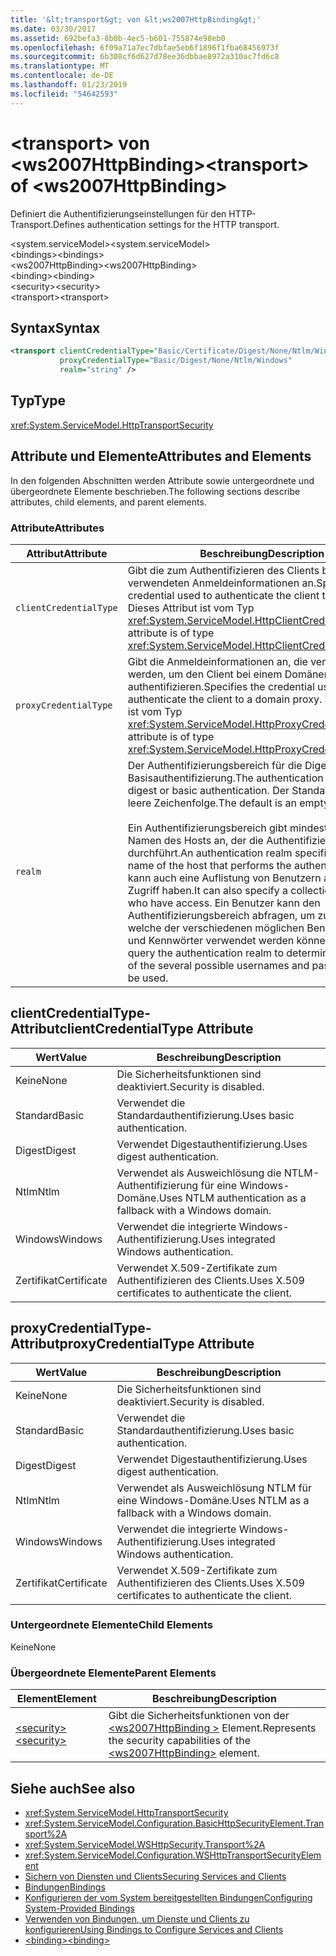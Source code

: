 ```yaml
---
title: '&lt;transport&gt; von &lt;ws2007HttpBinding&gt;'
ms.date: 03/30/2017
ms.assetid: 692befa3-8b0b-4ec5-b601-755874e98eb0
ms.openlocfilehash: 6f09a71a7ec7dbfae5eb6f1896f1fba68456973f
ms.sourcegitcommit: 6b308cf6d627d78ee36dbbae8972a310ac7fd6c8
ms.translationtype: MT
ms.contentlocale: de-DE
ms.lasthandoff: 01/23/2019
ms.locfileid: "54642593"
---
```

# <a name="lttransportgt-of-ltws2007httpbindinggt"></a><span data-ttu-id="7d999-102">&lt;transport&gt; von &lt;ws2007HttpBinding&gt;</span><span class="sxs-lookup"><span data-stu-id="7d999-102">&lt;transport&gt; of &lt;ws2007HttpBinding&gt;</span></span>
<span data-ttu-id="7d999-103">Definiert die Authentifizierungseinstellungen für den HTTP-Transport.</span><span class="sxs-lookup"><span data-stu-id="7d999-103">Defines authentication settings for the HTTP transport.</span></span>  
  
 <span data-ttu-id="7d999-104">\<system.serviceModel></span><span class="sxs-lookup"><span data-stu-id="7d999-104">\<system.serviceModel></span></span>  
<span data-ttu-id="7d999-105">\<bindings></span><span class="sxs-lookup"><span data-stu-id="7d999-105">\<bindings></span></span>  
<span data-ttu-id="7d999-106">\<ws2007HttpBinding></span><span class="sxs-lookup"><span data-stu-id="7d999-106">\<ws2007HttpBinding></span></span>  
<span data-ttu-id="7d999-107">\<binding></span><span class="sxs-lookup"><span data-stu-id="7d999-107">\<binding></span></span>  
<span data-ttu-id="7d999-108">\<security></span><span class="sxs-lookup"><span data-stu-id="7d999-108">\<security></span></span>  
<span data-ttu-id="7d999-109">\<transport></span><span class="sxs-lookup"><span data-stu-id="7d999-109">\<transport></span></span>  
  
## <a name="syntax"></a><span data-ttu-id="7d999-110">Syntax</span><span class="sxs-lookup"><span data-stu-id="7d999-110">Syntax</span></span>  
  
```xml  
<transport clientCredentialType="Basic/Certificate/Digest/None/Ntlm/Windows"
           proxyCredentialType="Basic/Digest/None/Ntlm/Windows"
           realm="string" />
```  
  
## <a name="type"></a><span data-ttu-id="7d999-111">Typ</span><span class="sxs-lookup"><span data-stu-id="7d999-111">Type</span></span>  
 <xref:System.ServiceModel.HttpTransportSecurity>  
  
## <a name="attributes-and-elements"></a><span data-ttu-id="7d999-112">Attribute und Elemente</span><span class="sxs-lookup"><span data-stu-id="7d999-112">Attributes and Elements</span></span>  
 <span data-ttu-id="7d999-113">In den folgenden Abschnitten werden Attribute sowie untergeordnete und übergeordnete Elemente beschrieben.</span><span class="sxs-lookup"><span data-stu-id="7d999-113">The following sections describe attributes, child elements, and parent elements.</span></span>  
  
### <a name="attributes"></a><span data-ttu-id="7d999-114">Attribute</span><span class="sxs-lookup"><span data-stu-id="7d999-114">Attributes</span></span>  
  
|<span data-ttu-id="7d999-115">Attribut</span><span class="sxs-lookup"><span data-stu-id="7d999-115">Attribute</span></span>|<span data-ttu-id="7d999-116">Beschreibung</span><span class="sxs-lookup"><span data-stu-id="7d999-116">Description</span></span>|  
|---------------|-----------------|  
|`clientCredentialType`|<span data-ttu-id="7d999-117">Gibt die zum Authentifizieren des Clients beim Dienst verwendeten Anmeldeinformationen an.</span><span class="sxs-lookup"><span data-stu-id="7d999-117">Specifies the credential used to authenticate the client to the service.</span></span> <span data-ttu-id="7d999-118">Dieses Attribut ist vom Typ <xref:System.ServiceModel.HttpClientCredentialType>.</span><span class="sxs-lookup"><span data-stu-id="7d999-118">This attribute is of type <xref:System.ServiceModel.HttpClientCredentialType>.</span></span>|  
|`proxyCredentialType`|<span data-ttu-id="7d999-119">Gibt die Anmeldeinformationen an, die verwendet werden, um den Client bei einem Domänenproxy zu authentifizieren.</span><span class="sxs-lookup"><span data-stu-id="7d999-119">Specifies the credential used to authenticate the client to a domain proxy.</span></span> <span data-ttu-id="7d999-120">Dieses Attribut ist vom Typ <xref:System.ServiceModel.HttpProxyCredentialType>.</span><span class="sxs-lookup"><span data-stu-id="7d999-120">This attribute is of type <xref:System.ServiceModel.HttpProxyCredentialType>.</span></span>|  
|`realm`|<span data-ttu-id="7d999-121">Der Authentifizierungsbereich für die Digest- oder Basisauthentifizierung.</span><span class="sxs-lookup"><span data-stu-id="7d999-121">The authentication realm for digest or basic authentication.</span></span> <span data-ttu-id="7d999-122">Der Standardwert ist eine leere Zeichenfolge.</span><span class="sxs-lookup"><span data-stu-id="7d999-122">The default is an empty string.</span></span><br /><br /> <span data-ttu-id="7d999-123">Ein Authentifizierungsbereich gibt mindestens den Namen des Hosts an, der die Authentifizierung durchführt.</span><span class="sxs-lookup"><span data-stu-id="7d999-123">An authentication realm specifies at least the name of the host that performs the authentication.</span></span> <span data-ttu-id="7d999-124">Er kann auch eine Auflistung von Benutzern angeben, die Zugriff haben.</span><span class="sxs-lookup"><span data-stu-id="7d999-124">It can also specify a collection of users who have access.</span></span> <span data-ttu-id="7d999-125">Ein Benutzer kann den Authentifizierungsbereich abfragen, um zu bestimmen, welche der verschiedenen möglichen Benutzernamen und Kennwörter verwendet werden können.</span><span class="sxs-lookup"><span data-stu-id="7d999-125">A user can query the authentication realm to determine which one of the several possible usernames and passwords can be used.</span></span>|  
  
## <a name="clientcredentialtype-attribute"></a><span data-ttu-id="7d999-126">clientCredentialType-Attribut</span><span class="sxs-lookup"><span data-stu-id="7d999-126">clientCredentialType Attribute</span></span>  
  
|<span data-ttu-id="7d999-127">Wert</span><span class="sxs-lookup"><span data-stu-id="7d999-127">Value</span></span>|<span data-ttu-id="7d999-128">Beschreibung</span><span class="sxs-lookup"><span data-stu-id="7d999-128">Description</span></span>|  
|-----------|-----------------|  
|<span data-ttu-id="7d999-129">Keine</span><span class="sxs-lookup"><span data-stu-id="7d999-129">None</span></span>|<span data-ttu-id="7d999-130">Die Sicherheitsfunktionen sind deaktiviert.</span><span class="sxs-lookup"><span data-stu-id="7d999-130">Security is disabled.</span></span>|  
|<span data-ttu-id="7d999-131">Standard</span><span class="sxs-lookup"><span data-stu-id="7d999-131">Basic</span></span>|<span data-ttu-id="7d999-132">Verwendet die Standardauthentifizierung.</span><span class="sxs-lookup"><span data-stu-id="7d999-132">Uses basic authentication.</span></span>|  
|<span data-ttu-id="7d999-133">Digest</span><span class="sxs-lookup"><span data-stu-id="7d999-133">Digest</span></span>|<span data-ttu-id="7d999-134">Verwendet Digestauthentifizierung.</span><span class="sxs-lookup"><span data-stu-id="7d999-134">Uses digest authentication.</span></span>|  
|<span data-ttu-id="7d999-135">Ntlm</span><span class="sxs-lookup"><span data-stu-id="7d999-135">Ntlm</span></span>|<span data-ttu-id="7d999-136">Verwendet als Ausweichlösung die NTLM-Authentifizierung für eine Windows-Domäne.</span><span class="sxs-lookup"><span data-stu-id="7d999-136">Uses NTLM authentication as a fallback with a Windows domain.</span></span>|  
|<span data-ttu-id="7d999-137">Windows</span><span class="sxs-lookup"><span data-stu-id="7d999-137">Windows</span></span>|<span data-ttu-id="7d999-138">Verwendet die integrierte Windows-Authentifizierung.</span><span class="sxs-lookup"><span data-stu-id="7d999-138">Uses integrated Windows authentication.</span></span>|  
|<span data-ttu-id="7d999-139">Zertifikat</span><span class="sxs-lookup"><span data-stu-id="7d999-139">Certificate</span></span>|<span data-ttu-id="7d999-140">Verwendet X.509-Zertifikate zum Authentifizieren des Clients.</span><span class="sxs-lookup"><span data-stu-id="7d999-140">Uses X.509 certificates to authenticate the client.</span></span>|  
  
## <a name="proxycredentialtype-attribute"></a><span data-ttu-id="7d999-141">proxyCredentialType-Attribut</span><span class="sxs-lookup"><span data-stu-id="7d999-141">proxyCredentialType Attribute</span></span>  
  
|<span data-ttu-id="7d999-142">Wert</span><span class="sxs-lookup"><span data-stu-id="7d999-142">Value</span></span>|<span data-ttu-id="7d999-143">Beschreibung</span><span class="sxs-lookup"><span data-stu-id="7d999-143">Description</span></span>|  
|-----------|-----------------|  
|<span data-ttu-id="7d999-144">Keine</span><span class="sxs-lookup"><span data-stu-id="7d999-144">None</span></span>|<span data-ttu-id="7d999-145">Die Sicherheitsfunktionen sind deaktiviert.</span><span class="sxs-lookup"><span data-stu-id="7d999-145">Security is disabled.</span></span>|  
|<span data-ttu-id="7d999-146">Standard</span><span class="sxs-lookup"><span data-stu-id="7d999-146">Basic</span></span>|<span data-ttu-id="7d999-147">Verwendet die Standardauthentifizierung.</span><span class="sxs-lookup"><span data-stu-id="7d999-147">Uses basic authentication.</span></span>|  
|<span data-ttu-id="7d999-148">Digest</span><span class="sxs-lookup"><span data-stu-id="7d999-148">Digest</span></span>|<span data-ttu-id="7d999-149">Verwendet Digestauthentifizierung.</span><span class="sxs-lookup"><span data-stu-id="7d999-149">Uses digest authentication.</span></span>|  
|<span data-ttu-id="7d999-150">Ntlm</span><span class="sxs-lookup"><span data-stu-id="7d999-150">Ntlm</span></span>|<span data-ttu-id="7d999-151">Verwendet als Ausweichlösung NTLM für eine Windows-Domäne.</span><span class="sxs-lookup"><span data-stu-id="7d999-151">Uses NTLM as a fallback with a Windows domain.</span></span>|  
|<span data-ttu-id="7d999-152">Windows</span><span class="sxs-lookup"><span data-stu-id="7d999-152">Windows</span></span>|<span data-ttu-id="7d999-153">Verwendet die integrierte Windows-Authentifizierung.</span><span class="sxs-lookup"><span data-stu-id="7d999-153">Uses integrated Windows authentication.</span></span>|  
|<span data-ttu-id="7d999-154">Zertifikat</span><span class="sxs-lookup"><span data-stu-id="7d999-154">Certificate</span></span>|<span data-ttu-id="7d999-155">Verwendet X.509-Zertifikate zum Authentifizieren des Clients.</span><span class="sxs-lookup"><span data-stu-id="7d999-155">Uses X.509 certificates to authenticate the client.</span></span>|  
  
### <a name="child-elements"></a><span data-ttu-id="7d999-156">Untergeordnete Elemente</span><span class="sxs-lookup"><span data-stu-id="7d999-156">Child Elements</span></span>  
 <span data-ttu-id="7d999-157">Keine</span><span class="sxs-lookup"><span data-stu-id="7d999-157">None</span></span>  
  
### <a name="parent-elements"></a><span data-ttu-id="7d999-158">Übergeordnete Elemente</span><span class="sxs-lookup"><span data-stu-id="7d999-158">Parent Elements</span></span>  
  
|<span data-ttu-id="7d999-159">Element</span><span class="sxs-lookup"><span data-stu-id="7d999-159">Element</span></span>|<span data-ttu-id="7d999-160">Beschreibung</span><span class="sxs-lookup"><span data-stu-id="7d999-160">Description</span></span>|  
|-------------|-----------------|  
|[<span data-ttu-id="7d999-161">\<security></span><span class="sxs-lookup"><span data-stu-id="7d999-161">\<security></span></span>](../../../../../docs/framework/configure-apps/file-schema/wcf/security-of-ws2007httpbinding.md)|<span data-ttu-id="7d999-162">Gibt die Sicherheitsfunktionen von der [ \<ws2007HttpBinding >](../../../../../docs/framework/configure-apps/file-schema/wcf/ws2007httpbinding.md) Element.</span><span class="sxs-lookup"><span data-stu-id="7d999-162">Represents the security capabilities of the [\<ws2007HttpBinding>](../../../../../docs/framework/configure-apps/file-schema/wcf/ws2007httpbinding.md) element.</span></span>|  
  
## <a name="see-also"></a><span data-ttu-id="7d999-163">Siehe auch</span><span class="sxs-lookup"><span data-stu-id="7d999-163">See also</span></span>
- <xref:System.ServiceModel.HttpTransportSecurity>
- <xref:System.ServiceModel.Configuration.BasicHttpSecurityElement.Transport%2A>
- <xref:System.ServiceModel.WSHttpSecurity.Transport%2A>
- <xref:System.ServiceModel.Configuration.WSHttpTransportSecurityElement>
- [<span data-ttu-id="7d999-164">Sichern von Diensten und Clients</span><span class="sxs-lookup"><span data-stu-id="7d999-164">Securing Services and Clients</span></span>](../../../../../docs/framework/wcf/feature-details/securing-services-and-clients.md)
- [<span data-ttu-id="7d999-165">Bindungen</span><span class="sxs-lookup"><span data-stu-id="7d999-165">Bindings</span></span>](../../../../../docs/framework/wcf/bindings.md)
- [<span data-ttu-id="7d999-166">Konfigurieren der vom System bereitgestellten Bindungen</span><span class="sxs-lookup"><span data-stu-id="7d999-166">Configuring System-Provided Bindings</span></span>](../../../../../docs/framework/wcf/feature-details/configuring-system-provided-bindings.md)
- [<span data-ttu-id="7d999-167">Verwenden von Bindungen, um Dienste und Clients zu konfigurieren</span><span class="sxs-lookup"><span data-stu-id="7d999-167">Using Bindings to Configure Services and Clients</span></span>](../../../../../docs/framework/wcf/using-bindings-to-configure-services-and-clients.md)
- [<span data-ttu-id="7d999-168">\<binding></span><span class="sxs-lookup"><span data-stu-id="7d999-168">\<binding></span></span>](../../../../../docs/framework/misc/binding.md)
